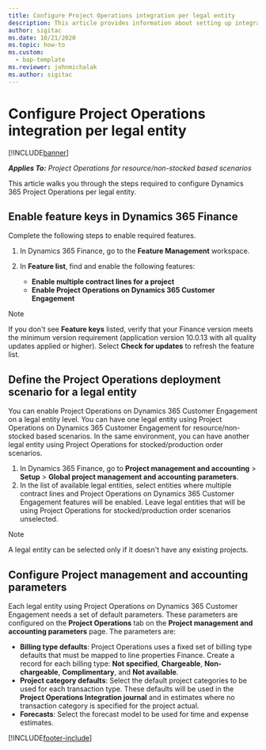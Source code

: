 ```yaml
---
title: Configure Project Operations integration per legal entity 
description: This article provides information about setting up integration by legal entity in Project Operations.
author: sigitac
ms.date: 10/21/2020
ms.topic: how-to
ms.custom: 
  - bap-template
ms.reviewer: johnmichalak
ms.author: sigitac
---
```


# Configure Project Operations integration per legal entity 

[!INCLUDE[banner](../includes/banner.md)]

_**Applies To:** Project Operations for resource/non-stocked based scenarios_

This article walks you through the steps required to configure Dynamics 365 Project Operations per legal entity.

## Enable feature keys in Dynamics 365 Finance

Complete the following steps to enable required features.

1. In Dynamics 365 Finance, go to the **Feature Management** workspace.
2. In **Feature list**, find and enable the following features:
  
    - **Enable multiple contract lines for a project**
    - **Enable Project Operations on Dynamics 365 Customer Engagement**

> [!NOTE]
> If you don't see **Feature keys** listed, verify that your Finance version meets the minimum version requirement (application version 10.0.13 with all quality updates applied or higher). Select **Check for updates** to refresh the feature list.

## Define the Project Operations deployment scenario for a legal entity

You can enable Project Operations on Dynamics 365 Customer Engagement on a legal entity level. You can have one legal entity using Project Operations on Dynamics 365 Customer Engagement for resource/non-stocked based scenarios. In the same environment, you can have another legal entity using Project Operations for stocked/production order scenarios.

1. In Dynamics 365 Finance, go to **Project management and accounting** > **Setup** > **Global project management and accounting parameters**.
2. In the list of available legal entities, select entities where multiple contract lines and Project Operations on Dynamics 365 Customer Engagement features will be enabled. Leave legal entities that will be using Project Operations for stocked/production order scenarios unselected.

> [!NOTE]
> A legal entity can be selected only if it doesn't have any existing projects.

## Configure Project management and accounting parameters

Each legal entity using Project Operations on Dynamics 365 Customer Engagement needs a set of default parameters. These parameters are configured on the **Project Operations** tab on the **Project management and accounting parameters** page. The parameters are:

  - **Billing type defaults**: Project Operations uses a fixed set of billing type defaults that must be mapped to line properties Finance. Create a record for each billing type: **Not specified**, **Chargeable**, **Non-chargeable**, **Complimentary**, and **Not available**.
  - **Project category defaults**: Select the default project categories to be used for each transaction type. These defaults will be used in the **Project Operations Integration journal** and in estimates where no transaction category is specified for the project actual.
  - **Forecasts**: Select the forecast model to be used for time and expense estimates.


[!INCLUDE[footer-include](../includes/footer-banner.md)]
